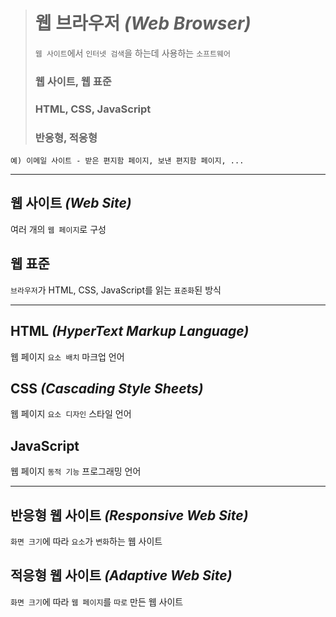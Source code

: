 ># 웹 브라우저 *(Web Browser)*
>`웹 사이트`에서 `인터넷 검색`을 하는데 사용하는 `소프트웨어`
>### 웹 사이트, 웹 표준
>### HTML, CSS, JavaScript
>### 반응형, 적응형
```angular2html
예) 이메일 사이트 - 받은 편지함 페이지, 보낸 편지함 페이지, ...
```

---

## 웹 사이트 *(Web Site)*
여러 개의 `웹 페이지`로 구성

## 웹 표준
`브라우저`가 HTML, CSS, JavaScript를 읽는 `표준화`된 방식

---

## HTML *(HyperText Markup Language)*
웹 페이지 `요소 배치` 마크업 언어

## CSS *(Cascading Style Sheets)*
웹 페이지 `요소 디자인` 스타일 언어

## JavaScript 
웹 페이지 `동적 기능` 프로그래밍 언어

---

## 반응형 웹 사이트 *(Responsive Web Site)*
`화면 크기`에 따라 `요소`가 `변화`하는 웹 사이트

## 적응형 웹 사이트 *(Adaptive Web Site)*
`화면 크기`에 따라 `웹 페이지`를 `따로` 만든 웹 사이트
